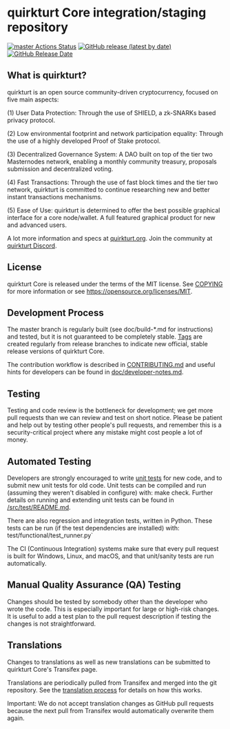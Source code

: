 quirkturt Core integration/staging repository
=====================================

[![master Actions Status](https://github.com/quirkturt-Project/quirkturt/workflows/CI%20Actions%20for%20quirkturt/badge.svg)](https://github.com/quirkturt-Project/quirkturt/actions)
[![GitHub release (latest by date)](https://img.shields.io/github/v/release/quirkturt-Project/quirkturt?color=%235c4b7d&cacheSeconds=3600)](https://github.com/quirkturt-Project/quirkturt/releases)
[![GitHub Release Date](https://img.shields.io/github/release-date/quirkturt-Project/quirkturt?color=%235c4b7d&cacheSeconds=3600)](https://github.com/quirkturt-Project/quirkturt/releases)

## What is quirkturt?

quirkturt is an open source community-driven cryptocurrency, focused on five main aspects:

(1) User Data Protection: Through the use of SHIELD, a zk-SNARKs based privacy protocol.

(2) Low environmental footprint and network participation equality: Through the use of a highly developed Proof of Stake protocol.

(3) Decentralized Governance System: A DAO built on top of the tier two Masternodes network, enabling a monthly community treasury, proposals submission and decentralized voting.

(4) Fast Transactions: Through the use of fast block times and the tier two network, quirkturt is committed to continue researching new and better instant transactions mechanisms.

(5) Ease of Use: quirkturt is determined to offer the best possible graphical interface for a core node/wallet. A full featured graphical product for new and advanced users.

A lot more information and specs at [quirkturt.org](https://www.quirkturt.org/). Join the community at [quirkturt Discord](https://discordapp.com/invite/jzqVsJd).

## License
quirkturt Core is released under the terms of the MIT license. See [COPYING](https://github.com/quirkturt-Project/quirkturt/blob/master/COPYING) for more information or see https://opensource.org/licenses/MIT.

## Development Process

The master branch is regularly built (see doc/build-*.md for instructions) and tested, but it is not guaranteed to be completely stable. [Tags](https://github.com/quirkturt-Project/quirkturt/tags) are created regularly from release branches to indicate new official, stable release versions of quirkturt Core.

The contribution workflow is described in [CONTRIBUTING.md](https://github.com/quirkturt-Project/quirkturt/blob/master/CONTRIBUTING.md) and useful hints for developers can be found in [doc/developer-notes.md](https://github.com/quirkturt-Project/quirkturt/blob/master/doc/developer-notes.md).

## Testing

Testing and code review is the bottleneck for development; we get more pull requests than we can review and test on short notice. Please be patient and help out by testing other people's pull requests, and remember this is a security-critical project where any mistake might cost people a lot of money.

## Automated Testing

Developers are strongly encouraged to write [unit tests](https://github.com/quirkturt-Project/quirkturt/blob/master/src/test/README.md) for new code, and to submit new unit tests for old code. Unit tests can be compiled and run (assuming they weren't disabled in configure) with: make check. Further details on running and extending unit tests can be found in [/src/test/README.md](https://github.com/quirkturt-Project/quirkturt/blob/master/src/test/README.md).

There are also regression and integration tests, written in Python. These tests can be run (if the test dependencies are installed) with: test/functional/test_runner.py`

The CI (Continuous Integration) systems make sure that every pull request is built for Windows, Linux, and macOS, and that unit/sanity tests are run automatically.

## Manual Quality Assurance (QA) Testing

Changes should be tested by somebody other than the developer who wrote the code. This is especially important for large or high-risk changes. It is useful to add a test plan to the pull request description if testing the changes is not straightforward.

## Translations

Changes to translations as well as new translations can be submitted to quirkturt Core's Transifex page.

Translations are periodically pulled from Transifex and merged into the git repository. See the [translation process](https://github.com/quirkturt-Project/quirkturt/blob/master/doc/translation_process.md) for details on how this works.

Important: We do not accept translation changes as GitHub pull requests because the next pull from Transifex would automatically overwrite them again.
